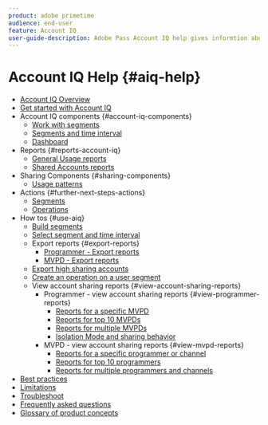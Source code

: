 ```yaml
---
product: adobe primetime
audience: end-user
feature: Account IQ
user-guide-description: Adobe Pass Account IQ help gives informtion about the Account IQ components and walks you through user journeys to use the various components. 
---
```

# Account IQ Help {#aiq-help}

+ [Account IQ Overview](/help/accountiq/home.md)
+ [Get started with Account IQ](/help/accountiq/get-started.md)
+ Account IQ components {#account-iq-components}
    + [Work with segments](/help/accountiq/work-with-segments.md)
    + [Segments and time interval](/help/accountiq/segments-timeinterval.md)
    + [Dashboard](/help/accountiq/dashboard.md)
+ Reports {#reports-account-iq}
    + [General Usage reports](/help/accountiq/general-usage-reports.md)
    + [Shared Accounts reports](/help/accountiq/shared-acc-reports.md)
+ Sharing Components {#sharing-components}
    + [Usage patterns](/help/accountiq/usage-patterns.md)
+ Actions {#further-next-steps-actions}
    + [Segments](/help/accountiq/segments.md)
    + [Operations](/help/accountiq/operations.md)
+ How tos {#use-aiq}
    + [Build segments](/help/accountiq/build-segment.md)
    + [Select segment and time interval](/help/accountiq/howto-select-segment-timeinterval.md)
    + Export reports {#export-reports}
      + [Programmer - Export reports](/help/accountiq/export-segment-metrics-progr.md)
      + [MVPD - Export reports](/help/accountiq/export-segment-metrics-mvpd.md)
    + [Export high sharing accounts](/help/accountiq/export-acc-information.md)
    + [Create an operation on a user segment](/help/accountiq/operation-affecting-user-segment.md)
    + View account sharing reports {#view-account-sharing-reports}
      + Programmer - view account sharing reports {#view-programmer-reports} 
        + [Reports for a specific MVPD](/help/accountiq/reports-for-specific-mvpds.md)
        + [Reports for top 10 MVPDs](/help/accountiq/top-10-mvpd-reports.md)
        + [Reports for multiple MVPDs](viewrep-multiple-mvpd.md)
        + [Isolation Mode and sharing behavior](/help/accountiq/isolation-mode.md)
      + MVPD - view account sharing reports {#view-mvpd-reports}
        + [Reports for a specific programmer or channel](/help/accountiq/reports-for-specific-programmers.md)
        + [Reports for top 10 programmers](/help/accountiq/top-10-programmer-reports.md)
        + [Reports for multiple programmers and channels](viewrep-multiple-programmer.md)  
+ [Best practices](/help/accountiq/best-practices.md)
+ [Limitations](/help/accountiq/limitations.md)
+ [Troubleshoot](/help/accountiq/troubleshoot.md)
+ [Frequently asked questions](/help/accountiq/faq.md)
+ [Glossary of product concepts](/help/accountiq/product-concepts.md)
